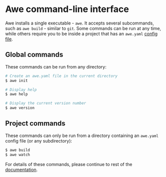# Awe command-line interface

Awe installs a single executable - `awe`. It accepts several subcommands, such as `awe build` - similar to `git`. Some commands can be run at any time, while others require you to be inside a project that has an `awe.yaml` [config file](configuration.md).

## Global commands

These commands can be run from any directory:

```bash
# Create an awe.yaml file in the current directory
$ awe init

# Display help
$ awe help

# Display the current version number
$ awe version
```

## Project commands

These commands can only be run from a directory containing an `awe.yaml` config file (or any subdirectory):

```bash
$ awe build
$ awe watch
```

For details of these commands, please continue to rest of the [documentation](../README.md#documentation).
